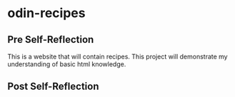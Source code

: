 # odin-recipes

## Pre Self-Reflection

This is a website that will contain recipes. This project will demonstrate my understanding of basic html knowledge.

## Post Self-Reflection


